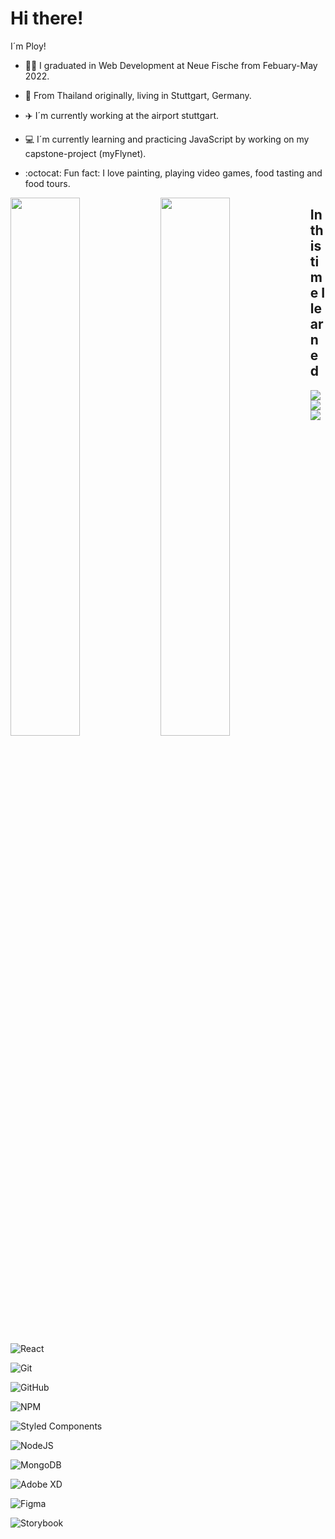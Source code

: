 # Hi there!

I´m Ploy!

+ 👩‍🎓 I graduated in Web Development at Neue Fische from Febuary-May 2022.
+ 📍 From Thailand originally, living in Stuttgart, Germany.

+ ✈️ I´m currently working at the airport stuttgart.
+ 💻 I´m currently learning and practicing JavaScript by working on my capstone-project (myFlynet).
+ :octocat: Fun fact: I love painting, playing video games, food tasting and food tours.


<img align="left" width="47%" src="https://github-readme-stats.vercel.app/api?username=ploysth&show_icons=true&theme=radical" />

<img align="left" width="47%" src="https://github-readme-stats.vercel.app/api/top-langs/?username=ploysth&layout=compact" />


## In this time I learned

<img align="left" src="https://img.shields.io/badge/html5-%23E34F26.svg?style=for-the-badge&logo=html5&logoColor=white" />

<img align="left" src="https://img.shields.io/badge/css3-%231572B6.svg?style=for-the-badge&logo=css3&logoColor=white" />

<img align="left" src="https://img.shields.io/badge/javascript-%23323330.svg?style=for-the-badge&logo=javascript&logoColor=%23F7DF1E" />


![React](https://img.shields.io/badge/react-%2320232a.svg?style=for-the-badge&logo=react&logoColor=%2361DAFB)

![Git](https://img.shields.io/badge/git-%23F05033.svg?style=for-the-badge&logo=git&logoColor=white)

![GitHub](https://img.shields.io/badge/github-%23121011.svg?style=for-the-badge&logo=github&logoColor=white)

![NPM](https://img.shields.io/badge/NPM-%23000000.svg?style=for-the-badge&logo=npm&logoColor=white)

![Styled Components](https://img.shields.io/badge/styled--components-DB7093?style=for-the-badge&logo=styled-components&logoColor=white)

![NodeJS](https://img.shields.io/badge/node.js-6DA55F?style=for-the-badge&logo=node.js&logoColor=white)

![MongoDB](https://img.shields.io/badge/MongoDB-%234ea94b.svg?style=for-the-badge&logo=mongodb&logoColor=white)

![Adobe XD](https://img.shields.io/badge/Adobe%20XD-470137?style=for-the-badge&logo=Adobe%20XD&logoColor=#FF61F6)

![Figma](https://img.shields.io/badge/figma-%23F24E1E.svg?style=for-the-badge&logo=figma&logoColor=white)

![Storybook](https://img.shields.io/badge/-Storybook-FF4785?style=for-the-badge&logo=storybook&logoColor=white)
